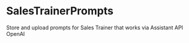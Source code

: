 # SalesTrainerPrompts
Store and upload prompts for Sales Trainer that works via Assistant API OpenAI

